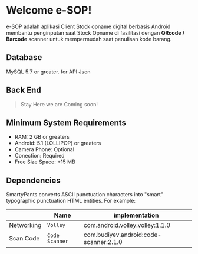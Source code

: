 # Welcome e-SOP!

e-SOP adalah aplikasi Client Stock opname digital berbasis Android membantu penginputan saat Stock Opname di fasilitasi dengan **QRcode / Barcode** scanner untuk mempermudah saat penulisan kode barang.

## Database

MySQL 5.7 or greater. for API Json

## Back End
> Stay Here we are Coming soon!

## **Minimum System Requirements**

-   RAM: 2 GB or greaters
-   Android: 5.1 (LOLLIPOP) or greaters
-   Camera Phone: Optional
-   Conection: Required
-   Free Size Space: +15 MB 


## Dependencies

SmartyPants converts ASCII punctuation characters into "smart" typographic punctuation HTML entities. For example:

|                |Name|implementation|
|----------------|-------------------------------|-----------------------------|
|Networking		 |`Volley`            			 |com.android.volley:volley:1.1.0|
|Scan Code 		 |`Code Scanner`                 |com.budiyev.android:code-scanner:2.1.0 |
